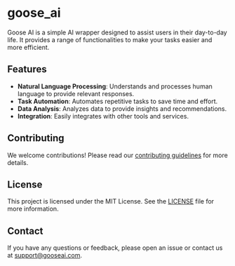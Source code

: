 # goose_ai
Goose AI is a simple AI wrapper designed to assist users in their day-to-day life. It provides a range of functionalities to make your tasks easier and more efficient.

## Features

- **Natural Language Processing**: Understands and processes human language to provide relevant responses.
- **Task Automation**: Automates repetitive tasks to save time and effort.
- **Data Analysis**: Analyzes data to provide insights and recommendations.
- **Integration**: Easily integrates with other tools and services.

## Contributing

We welcome contributions! Please read our [contributing guidelines](CONTRIBUTING.md) for more details.

## License

This project is licensed under the MIT License. See the [LICENSE](LICENSE) file for more information.

## Contact

If you have any questions or feedback, please open an issue or contact us at support@gooseai.com.